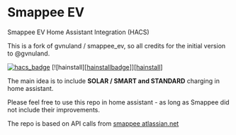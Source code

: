 # Smappee EV 
Smappee EV Home Assistant Integration (HACS)

This is a fork of gvnuland / smappee_ev, so all credits for the initial version to @gvnuland.

[![hacs_badge](https://img.shields.io/badge/HACS-Default-blue.svg?style=flat-square)](https://hacs.xyz)
[![hainstall][[hainstallbadge](https://img.shields.io/badge/dynamic/json?style=for-the-badge&logo=home-assistant&logoColor=ccc&label=usage&suffix=%20installs&cacheSeconds=15600&url=https://analytics.home-assistant.io/custom_integrations.json&query=$.smappee_ev.total)]][[hainstall](https://my.home-assistant.io/redirect/config_flow_start/?domain=smappee_ev)]
<!--
> [!NOTE]  
[![GitHub](https://img.shields.io/badge/Source-GitHub-black?logo=github&style=flat-square)](https://github.com/sponsors/myny-git) // to be set!
[![BuyMeACoffee](https://img.shields.io/badge/Buy%20me%20a%20coffee-donate-yellow?logo=buymeacoffee&style=flat-square)](https://www.buymeacoffee.com/YOURUSERNAME)  // to be set
[![PayPal](https://img.shields.io/badge/Donate-PayPal-blue?logo=paypal&style=flat-square)](https://www.paypal.me/YOURUSERNAME) 

-->

The main idea is to include **SOLAR / SMART and STANDARD** charging in home assistant.

Please feel free to use this repo in home assistant - as long as Smappee did not include their improvements.

The repo is based on API calls from [smappee atlassian.net](https://smappee.atlassian.net/wiki/spaces/DEVAPI/overview?homepageId=9306173)

